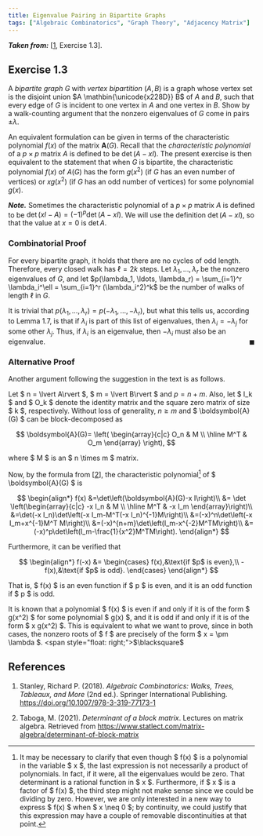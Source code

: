 ```yaml
---
title: Eigenvalue Pairing in Bipartite Graphs
tags: ["Algebraic Combinatorics", "Graph Theory", "Adjacency Matrix"]
---
```


***Taken from:*** \[[1](#Stanley2018), Exercise 1.3\].

## Exercise 1.3
A *bipartite graph* $G$ with *vertex bipartition* $(A,B)$ is a graph whose vertex set is the disjoint union $A \mathbin{\unicode{x228D}} B$ of $A$ and $B$, such that every edge of $G$ is incident to one vertex in $A$ and one vertex in $B$. Show by a walk-counting argument that the nonzero eigenvalues of $G$ come in pairs $\pm \lambda$.

An equivalent formulation can be given in terms of the characteristic polynomial $f(x)$ of the matrix $\boldsymbol{A}(G)$. Recall that the *characteristic polynomial* of a $p \times p$ matrix $A$ is defined to be $\det(A - x I)$. The present exercise is then equivalent to the statement that when $G$ is bipartite, the characteristic polynomial $f(x)$ of $A(G)$ has the form $g(x^2)$ (if $G$ has an even number of vertices) or $x g(x^2)$ (if $G$ has an odd number of vertices) for some polynomial $g(x)$.

***Note.*** Sometimes the characteristic polynomial of a $p \times p$ matrix $A$ is defined to be $\det(x I - A) = (-1)^p \det(A - x I)$. We will use the definition $\det(A - x I)$, so that the value at $x = 0$ is $\det A$.

### Combinatorial Proof

For every bipartite graph, it holds that there are no cycles of odd length. Therefore, every closed walk has $\ell = 2k$ steps. Let $\lambda_1, \ldots, \lambda_r$ be the nonzero eigenvalues of $G$, and let $p(\lambda_1, \ldots, \lambda_r) = \sum_{i=1}^r \lambda_i^\ell = \sum_{i=1}^r (\lambda_i^2)^k$ be the number of walks of length $\ell$ in $G$.

It is trivial that $p(\lambda_1, \ldots, \lambda_r) = p(-\lambda_1, \ldots, -\lambda_r)$, but what this tells us, according to Lemma 1.7, is that if $\lambda_i$ is part of this list of eigenvalues, then $\lambda_i = -\lambda_j$ for some other $\lambda_j$. Thus, if $\lambda_i$ is an eigenvalue, then $-\lambda_i$ must also be an eigenvalue. <span style="float: right;">$\blacksquare$</span>

### Alternative Proof

Another argument following the suggestion in the text is as follows.

Let $ n = \lvert A\rvert $, $ m = \lvert B\rvert $ and $p=n+m$. Also, let $ I_k $ and $ O_k $ denote the identity matrix and the square zero matrix of size $ k $, respectively. Without loss of generality, $n\geq m$ and $ \boldsymbol{A}(G) $ can be block-decomposed as

$$
\boldsymbol{A}(G)=
\left(
\begin{array}{c|c}
    O_n & M \\ \hline
    M^T & O_m
\end{array}
\right),
$$

where $ M $ is an $ n \times m $ matrix.

Now, by the formula from \[[2](#Taboga2021)\], the characteristic polynomial[^1] of $ \boldsymbol{A}(G) $ is


[^1]: It may be necessary to clarify that even though $ f(x) $ is a polynomial in the variable $ x $, the last expression is not necessarily a product of polynomials. In fact, if it were, all the eigenvalues would be zero. That determinant is a rational function in $ x $. Furthermore, if $ x $ is a factor of $ f(x) $, the third step might not make sense since we could be dividing by zero. However, we are only interested in a new way to express $ f(x) $ when $ x \neq 0 $; by continuity, we could justify that this expression may have a couple of removable discontinuities at that point.

$$
\begin{align*}
    f(x)
    &=\det\left(\boldsymbol{A}(G)-x I\right)\\
    &=
    \det
    \left(\begin{array}{c|c}
        -x I_n & M \\ \hline
        M^T & -x I_m
    \end{array}\right)\\
    &=\det(-x I_n)\det\left(-x I_m-M^T(-x I_n)^{-1}M\right)\\
    &=(-x)^n\det\left(-x I_m+x^{-1}M^T M\right)\\
    &=(-x)^{n+m}\det\left(I_m-x^{-2}M^TM\right)\\
    &=(-x)^p\det\left(I_m-\frac{1}{x^2}M^TM\right).
\end{align*}
$$

Furthermore, it can be verified that

$$
\begin{align*}
    f(-x)
    &=
    \begin{cases}
        f(x),&\text{if $p$ is even},\\
        -f(x),&\text{if $p$ is odd}.
    \end{cases}
\end{align*}
$$

That is, $ f(x) $ is an even function if $ p $ is even, and it is an odd function if $ p $ is odd.

It is known that a polynomial $ f(x) $ is even if and only if it is of the form $ g(x^2) $ for some polynomial $ g(x) $, and it is odd if and only if it is of the form $ x g(x^2) $. This is equivalent to what we want to prove, since in both cases, the nonzero roots of $ f $ are precisely of the form $ x = \pm \lambda $. <span style="float: right;">$\blacksquare$</span>

## References

1. <a id="Stanley2018"></a> Stanley, Richard P. (2018). *Algebraic Combinatorics: Walks, Trees, Tableaux, and More* (2nd ed.). Springer International Publishing. <a href="https://doi.org/10.1007/978-3-319-77173-1" target="_blank">https://doi.org/10.1007/978-3-319-77173-1</a>

2. <a id="Taboga2021"></a> Taboga, M. (2021). *Determinant of a block matrix*. Lectures on matrix algebra. Retrieved from <a href="https://www.statlect.com/matrix-algebra/determinant-of-block-matrix" target="_blank">https://www.statlect.com/matrix-algebra/determinant-of-block-matrix</a>